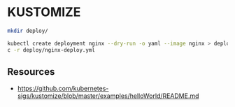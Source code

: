 # KUSTOMIZE

```bash
mkdir deploy/

kubectl create deployment nginx --dry-run -o yaml --image nginx > deploy/nginx-deploy.yml
c -r deploy/nginx-deploy.yml

```

## Resources
- https://github.com/kubernetes-sigs/kustomize/blob/master/examples/helloWorld/README.md
